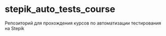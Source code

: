 # stepik_auto_tests_course
Репозиторий для прохождения курсов по автоматизации тестирования на Stepik
